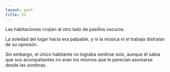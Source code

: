 ```yaml
---
layout: post
title: 53
---
```


Las habitaciones crujían al otro lado de pasillos oscuros.

La soledad del lugar hacía era palpable, y ni la música ni el trabajo distraían de su opresión.

Sin embargo, el único habitante no lograba sentirse solo, aunque él sabía que sus acompañantes no eran los mismos que le parecían asomarse desde las sombras.
